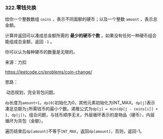 ### 322.零钱兑换

给你一个整数数组 `coins` ，表示不同面额的硬币；以及一个整数 `amount` ，表示总金额。

计算并返回可以凑成总金额所需的 **最少的硬币个数** 。如果没有任何一种硬币组合能组成总金额，返回 `-1` 。

你可以认为每种硬币的数量是无限的。

来源：力扣

https://leetcode.cn/problems/coin-change/



思路：

​		动态规划，完全背包问题。

​		`dp`长度为`amount+1`，`dp[0]`初始化为0，其他元素初始化为INT_MAX。`dp[j]`表示凑足总额为`j`所需钱币的最小个数。递推公式为`dp[j] = min(dp[j - coins[i]] + 1, dp[j])`。组合问题，与钱币顺序无关。外层循环表示的是物品（硬币），内层循环为背包（金额）。

​		遍历结束后`dp[amount]`不等于`INT_MAX`，返回`dp[amount]`，否则，返回-1。